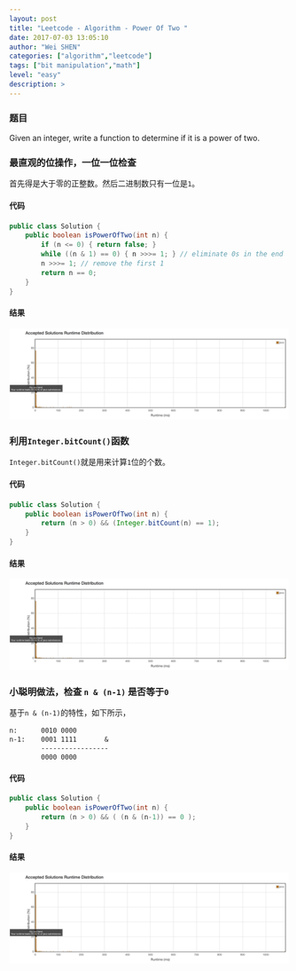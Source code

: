```yaml
---
layout: post
title: "Leetcode - Algorithm - Power Of Two "
date: 2017-07-03 13:05:10
author: "Wei SHEN"
categories: ["algorithm","leetcode"]
tags: ["bit manipulation","math"]
level: "easy"
description: >
---
```


### 题目
Given an integer, write a function to determine if it is a power of two.

### 最直观的位操作，一位一位检查
首先得是大于零的正整数。然后二进制数只有一位是`1`。

#### 代码
```java
public class Solution {
    public boolean isPowerOfTwo(int n) {
        if (n <= 0) { return false; }
        while ((n & 1) == 0) { n >>>= 1; } // eliminate 0s in the end
        n >>>= 1; // remove the first 1
        return n == 0;
    }
}
```

#### 结果
![power-of-two-1](/images/leetcode/power-of-two-1.png)


### 利用`Integer.bitCount()`函数
`Integer.bitCount()`就是用来计算`1`位的个数。

#### 代码
```java
public class Solution {
    public boolean isPowerOfTwo(int n) {
        return (n > 0) && (Integer.bitCount(n) == 1);
    }
}
```

#### 结果
![power-of-two-2](/images/leetcode/power-of-two-2.png)


### 小聪明做法，检查 `n & (n-1)` 是否等于`0`
基于`n & (n-1)`的特性，如下所示，
```
n:      0010 0000
n-1:    0001 1111       &
        -----------------
        0000 0000
```


#### 代码
```java
public class Solution {
    public boolean isPowerOfTwo(int n) {
        return (n > 0) && ( (n & (n-1)) == 0 );
    }
}
```

#### 结果
![power-of-two-3](/images/leetcode/power-of-two-3.png)
